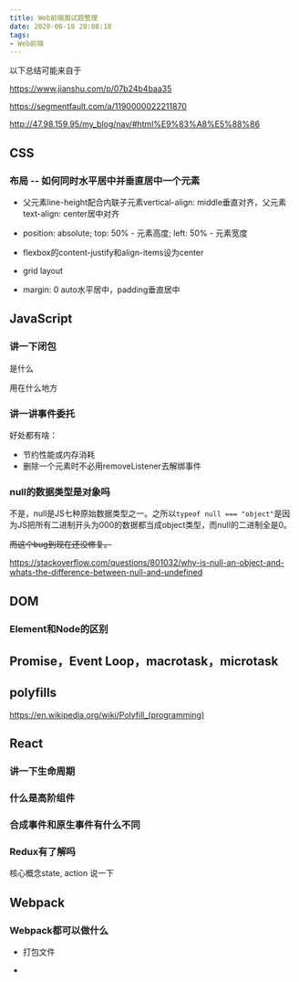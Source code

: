 ```yaml
---
title: Web前端面试题整理
date: 2020-06-18 20:08:18
tags:
- Web前端
---
```


以下总结可能来自于

https://www.jianshu.com/p/07b24b4baa35

https://segmentfault.com/a/1190000022211870

http://47.98.159.95/my_blog/nav/#html%E9%83%A8%E5%88%86

## CSS

### 布局 -- 如何同时水平居中并垂直居中一个元素

- 父元素line-height配合内联子元素vertical-align: middle垂直对齐，父元素text-align: center居中对齐

- position: absolute; top: 50% - 元素高度; left: 50% - 元素宽度
- flexbox的content-justify和align-items设为center
- grid layout
- margin: 0 auto水平居中，padding垂直居中

## JavaScript

### 讲一下闭包

是什么

用在什么地方

### 讲一讲事件委托

好处都有啥：

- 节约性能或内存消耗
- 删除一个元素时不必用removeListener去解绑事件

### null的数据类型是对象吗

不是，null是JS七种原始数据类型之一。之所以`typeof null === "object"`是因为JS把所有二进制开头为000的数据都当成object类型，而null的二进制全是0。

~~而这个bug到现在还没修复。~~

https://stackoverflow.com/questions/801032/why-is-null-an-object-and-whats-the-difference-between-null-and-undefined



## DOM

### Element和Node的区别



## Promise，Event Loop，macrotask，microtask



## polyfills

https://en.wikipedia.org/wiki/Polyfill_(programming)



## React

### 讲一下生命周期



### 什么是高阶组件

### 合成事件和原生事件有什么不同

### Redux有了解吗

核心概念state, action 说一下

## Webpack

### Webpack都可以做什么

- 打包文件

- 